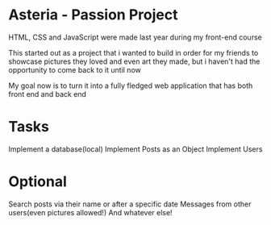 # Asteria - Passion Project

HTML, CSS and JavaScript were made last year during my front-end course

This started out as a project that i wanted to build in order for my friends to showcase pictures they loved and even art they made, but i haven't had the opportunity to come back to it until now

My goal now is to turn it into a fully fledged web application that has both front end and back end

# Tasks

Implement a database(local)
Implement Posts as an Object
Implement Users

# Optional

Search posts via their name or after a specific date
Messages from other users(even pictures allowed!)
And whatever else!


